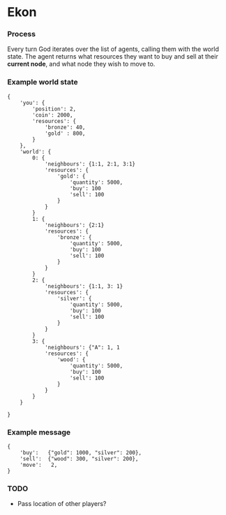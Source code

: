 Ekon
====

### Process

Every turn God iterates over the list of agents, calling them with the world state. The agent returns what resources they want to buy and sell at their **current node**, and what node they wish to move to.

### Example world state

    {
        'you': {
            'position': 2,
            'coin': 2000,
            'resources': {
                'bronze': 40,
                'gold' : 800,
            }
        },
        'world': {
            0: {
                'neighbours': {1:1, 2:1, 3:1}
                'resources': {
                    'gold': {
                        'quantity': 5000,
                        'buy': 100
                        'sell': 100
                    }
                }
            }
            1: {
                'neighbours': {2:1}
                'resources': {
                    'bronze': {
                        'quantity': 5000,
                        'buy': 100
                        'sell': 100
                    }
                }
            }
            2: {
                'neighbours': {1:1, 3: 1}
                'resources': {
                    'silver': {
                        'quantity': 5000,
                        'buy': 100
                        'sell': 100
                    }
                }
            }
            3: {
                'neighbours': {"A": 1, 1
                'resources': {
                    'wood': {
                        'quantity': 5000,
                        'buy': 100
                        'sell': 100
                    }
                }
            }
        }

    }

### Example message

    {
        'buy':   {"gold": 1000, "silver": 200},
        'sell':  {"wood": 300, "silver": 200},
        'move':   2,
    }


### TODO

* Pass location of other players?
